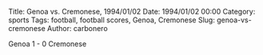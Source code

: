 Title: Genoa vs. Cremonese, 1994/01/02
Date: 1994/01/02 00:00
Category: sports
Tags: football, football scores, Genoa, Cremonese
Slug: genoa-vs-cremonese
Author: carbonero


Genoa 1 - 0 Cremonese
